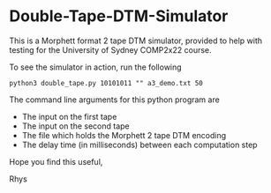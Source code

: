 # Double-Tape-DTM-Simulator

This is a Morphett format 2 tape DTM simulator, provided to help with 
testing for the University of Sydney COMP2x22 course. 

To see the simulator in action, run the following

`python3 double_tape.py 10101011 "" a3_demo.txt 50`

The command line arguments for this python program are
- The input on the first tape
- The input on the second tape
- The file which holds the Morphett 2 tape DTM encoding
- The delay time (in milliseconds) between each computation step

Hope you find this useful,

Rhys 

